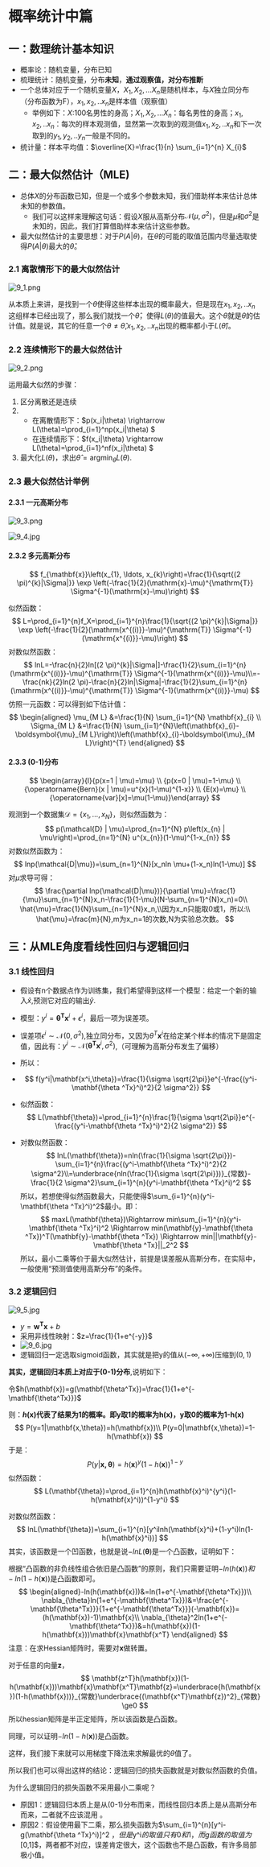 # 概率统计中篇

## 一：数理统计基本知识

* 概率论：随机变量，分布已知
* 梳理统计：随机变量，分布**未知**，**通过观察值，对分布推断**
* 一个总体对应于一个随机变量$X$，$X_1,X_2,...X_n$是随机样本，与$X$独立同分布（分布函数为F），$x_1,x_2,..x_n$是样本值（观察值）
  * 举例如下：$X$:100名男性的身高；$X_1,X_2,...X_n$：每名男性的身高；$x_1,x_2,..x_n$：每次的样本观测值，显然第一次取到的观测值$x_1,x_2,..x_n$和下一次取到的$y_1,y_2,..y_n$一般是不同的。
* 统计量：样本平均值：$\overline{X}=\frac{1}{n} \sum_{i=1}^{n} X_{i}$

## 二：最大似然估计（MLE)

* 总体$X$的分布函数已知，但是一个或多个参数未知，我们借助样本来估计总体未知的参数值。
  * 我们可以这样来理解这句话：假设$X$服从高斯分布$\mathcal{N}(\mu,\sigma^2)$，但是$\mu$和$\sigma^2$是未知的，因此，我们打算借助样本来估计这些参数。
* 最大似然估计的主要思想：对于$P(A|\theta)$，在$\theta$的可能的取值范围内尽量选取使得$P(A|\theta)$最大的$\hat{\theta}$。

### 2.1 离散情形下的最大似然估计

![9_1.png](https://i.loli.net/2019/06/12/5d005a762de7c17008.png)

从本质上来讲，是找到一个$\theta$使得这些样本出现的概率最大，但是现在$x_1,x_2,..x_n$这组样本已经出现了，那么我们就找一个$\hat{\theta}$，使得$L(\theta)$的值最大。这个$\hat{\theta}$就是$\theta$的估计值。就是说，其它的任意一个$\theta \ne \hat{\theta}$,$x_1,x_2,..x_n$出现的概率都小于$L(\hat{\theta})$。

### 2.2 连续情形下的最大似然估计

![9_2.png](https://i.loli.net/2019/06/12/5d005cca6efe337080.png)

运用最大似然的步骤：

1. 区分离散还是连续
2. * 在离散情形下：$p(x_i|\theta) \rightarrow L(\theta)=\prod_{i=1}^np(x_i|\theta) $ 
   * 在连续情形下：$f(x_i|\theta) \rightarrow L(\theta)=\prod_{i=1}^nf(x_i|\theta) $ 
3. 最大化$L(\theta)$，求出$\hat{\theta}=\mathop{\arg\min}_{\theta}L(\theta)$.

### 2.3 最大似然估计举例

#### 2.3.1 一元高斯分布

 ![9_3.png](https://i.loli.net/2019/06/12/5d0061f5f3ee679439.png)

![9_4.jpg](https://i.loli.net/2019/06/12/5d006a5ae371d29025.jpg)

#### 2.3.2 多元高斯分布

$$
f_{\mathbf{x}}\left(x_{1}, \ldots, x_{k}\right)=\frac{1}{\sqrt{(2 \pi)^{k}|\Sigma|}} \exp \left(-\frac{1}{2}(\mathrm{x}-\mu)^{\mathrm{T}} \Sigma^{-1}(\mathrm{x}-\mu)\right)
$$

似然函数：
$$
L=\prod_{i=1}^{n}f_X=\prod_{i=1}^{n}\frac{1}{\sqrt{(2 \pi)^{k}|\Sigma|}} \exp \left(-\frac{1}{2}(\mathrm{x^{(i)}}-\mu)^{\mathrm{T}} \Sigma^{-1}(\mathrm{x^{(i)}}-\mu)\right)
$$
对数似然函数：
$$
lnL=-\frac{n}{2}ln[(2 \pi)^{k}|\Sigma|]-\frac{1}{2}\sum_{i=1}^{n}(\mathrm{x^{(i)}}-\mu)^{\mathrm{T}} \Sigma^{-1}(\mathrm{x^{(i)}}-\mu)\\=-\frac{nk}{2}ln(2 \pi)-\frac{n}{2}ln|\Sigma|-\frac{1}{2}\sum_{i=1}^{n}(\mathrm{x^{(i)}}-\mu)^{\mathrm{T}} \Sigma^{-1}(\mathrm{x^{(i)}}-\mu)
$$
仿照一元函数：可以得到如下估计值：
$$
\begin{aligned} \mu_{M L} &=\frac{1}{N} \sum_{i=1}^{N} \mathbf{x}_{i} \\ \Sigma_{M L} &=\frac{1}{N} \sum_{i=1}^{N}\left(\mathbf{x}_{i}-\boldsymbol{\mu}_{M L}\right)\left(\mathbf{x}_{i}-\boldsymbol{\mu}_{M L}\right)^{T} \end{aligned}
$$

#### 2.3.3 (0-1)分布

$$
\begin{array}{l}{p(x=1 | \mu)=\mu} \\ {p(x=0 | \mu)=1-\mu} \\ {\operatorname{Bern}(x | \mu)=u^{x}(1-\mu)^{1-x}} \\ {E(x)=\mu} \\ {\operatorname{var}[x]=\mu(1-\mu)}\end{array}
$$

观测到一个数据集$\mathcal{D}=\left\{x_{1}, \ldots, x_{N}\right\}$，则似然函数为：
$$
p(\mathcal{D} | \mu)=\prod_{n=1}^{N} p\left(x_{n} | \mu\right)=\prod_{n=1}^{N} u^{x_{n}}(1-\mu)^{1-x_{n}}
$$
对数似然函数为：
$$
lnp(\mathcal{D|\mu})=\sum_{n=1}^{N}[x_nln \mu+(1-x_n)ln(1-\mu)]
$$
对$\mu$求导可得：
$$
\frac{\partial lnp(\mathcal{D|\mu})}{\partial \mu}=\frac{1}{\mu}\sum_{n=1}^{N}x_n-\frac{1}{1-\mu}(N-\sum_{n=1}^{N}x_n)=0\\ \hat{\mu}=\frac{1}{N}\sum_{n=1}^{N}x_n,\\因为x_n只能取0或1，所以:\\ \hat{\mu}=\frac{m}{N},m为x_n=1的次数,N为实验总次数。
$$

## 三：从MLE角度看线性回归与逻辑回归

### 3.1 线性回归

* 假设有n个数据点作为训练集，我们希望得到这样一个模型：给定一个新的输入$\hat{x}$,预测它对应的输出$\hat{y}$.

* 模型：${y^{i}}=\mathbf{\theta ^Tx}^i+\epsilon ^{i}$，最后一项为误差项。

* 误差项$\epsilon^{i} \sim \mathcal{N}(0,\sigma^2)$,独立同分布，又因为$\theta ^T\mathbf{x}^i$在给定某个样本的情况下是固定值，因此有：$y^i \sim \mathcal{N}(\mathbf{\theta ^Tx}^i,\sigma^2)$,（可理解为高斯分布发生了偏移）

* 所以：

* $$
  f(y^i|\mathbf{x^i,\theta})=\frac{1}{\sigma \sqrt{2\pi}}e^{-\frac{(y^i-\mathbf{\theta ^Tx}^i)^2}{2 \sigma^2}}
  $$

* 似然函数：
  $$
  L(\mathbf{\theta})=\prod_{i=1}^{n}\frac{1}{\sigma \sqrt{2\pi}}e^{-\frac{(y^i-\mathbf{\theta ^Tx}^i)^2}{2 \sigma^2}}
  $$

* 对数似然函数：
  $$
  lnL(\mathbf{\theta})=nln(\frac{1}{\sigma \sqrt{2\pi}})-\sum_{i=1}^{n}\frac{(y^i-\mathbf{\theta ^Tx}^i)^2}{2 \sigma^2}\\=\underbrace{nln(\frac{1}{\sigma \sqrt{2\pi}})}_{常数}-\frac{1}{2 \sigma^2}\sum_{i=1}^{n}(y^i-\mathbf{\theta ^Tx}^i)^2
  $$
  所以，若想使得似然函数最大，只能使得$\sum_{i=1}^{n}(y^i-\mathbf{\theta ^Tx}^i)^2$最小。即：
  $$
  maxL(\mathbf{\theta})\Rightarrow min\sum_{i=1}^{n}(y^i-\mathbf{\theta ^Tx}^i)^2 \Rightarrow min(\mathbf{y}-\mathbf{\theta ^Tx})^T(\mathbf{y}-\mathbf{\theta ^Tx}) \Rightarrow min||\mathbf{y}-\mathbf{\theta ^Tx}||_2^2
  $$
  所以，最小二乘等价于最大似然估计，前提是误差服从高斯分布，在实际中，一般使用“预测值使用高斯分布”的条件。

### 3.2 逻辑回归

![9_5.jpg](https://i.loli.net/2019/06/12/5d00a817d5ab551375.jpg)

* $y=\mathbf{w^{T} x}+b$
* 采用非线性映射：$z=\frac{1}{1+e^{-y}}$
* ![9_6.jpg](https://i.loli.net/2019/06/12/5d00a8994eaf048748.jpg)
* 逻辑回归一定选取sigmoid函数，其实就是把y的值从$(-\infty,+\infty)$压缩到$(0,1)$

**其实，逻辑回归本质上对应于(0-1)分布**,说明如下：

令$h(\mathbf{x})=g(\mathbf{\theta^Tx})=\frac{1}{1+e^{-\mathbf{\theta^Tx}}}$

则：**$h(\mathbf{x})$代表了结果为1的概率。即y取1的概率为h(x)，y取0的概率为1-h(x)**
$$
P(y=1|\mathbf{x,\theta})=h(\mathbf{x})\\
P(y=0|\mathbf{x,\theta})=1-h(\mathbf{x})
$$
于是：
$$
P(y|\mathbf{x,\theta})=h(\mathbf{x})^y(1-h(\mathbf{x}))^{1-y}
$$
似然函数：
$$
L(\mathbf{\theta})=\prod_{i=1}^{n}h(\mathbf{x}^i)^{y^i}(1-h(\mathbf{x}^i))^{1-y^i}
$$


对数似然函数：
$$
lnL(\mathbf{\theta})=\sum_{i=1}^{n}[y^ilnh(\mathbf{x}^i)+(1-y^i)ln(1-h(\mathbf{x}^i))]
$$
其实，该函数是一个凹函数，也就是说$-lnL(\mathbf{\theta})$是一个凸函数，证明如下：

根据“凸函数的非负线性组合依旧是凸函数”的原则，我们只需要证明$-ln(h(\mathbf{x}))和-ln(1-h(\mathbf{x}))$是凸函数即可。
$$
\begin{aligned}-ln(h(\mathbf{x}))&=ln(1+e^{-\mathbf{\theta^Tx}})\\
\nabla_{\theta}ln(1+e^{-\mathbf{\theta^Tx}})&=\frac{e^{-\mathbf{\theta^Tx}}}{1+e^{-\mathbf{\theta^Tx}}}(-\mathbf{x})=(h(\mathbf{x})-1)\mathbf{x}\\
\nabla_{\theta}^2ln(1+e^{-\mathbf{\theta^Tx}})&=h(\mathbf{x})(1-h(\mathbf{x}))\mathbf{x}\mathbf{x^T}
\end{aligned}
$$
注意：在求Hessian矩阵时，需要对$\mathbf{x}$做转置。

对于任意的向量$\mathbf{z}$，
$$
\mathbf{z^T}h(\mathbf{x})(1-h(\mathbf{x}))\mathbf{x}\mathbf{x^T}\mathbf{z}=\underbrace{h(\mathbf{x})(1-h(\mathbf{x}))}_{常数}\underbrace{(\mathbf{x^T}\mathbf{z})^2}_{常数} \ge0
$$
所以hessian矩阵是半正定矩阵，所以该函数是凸函数。

同理，可以证明$-ln(1-h(\mathbf{x}))$是凸函数。

这样，我们接下来就可以用梯度下降法来求解最优的$\theta$值了。

所以我们也可以得出这样的结论：逻辑回归的损失函数就是对数似然函数的负值。

为什么逻辑回归的损失函数不采用最小二乘呢？

* 原因1：逻辑回归本质上是从(0-1)分布而来，而线性回归本质上是从高斯分布而来，二者就不应该混用 。
* 原因2：假设使用最下二乘，那么损失函数为$\sum_{i=1}^{n}[y^i-g(\mathbf{\theta ^Tx}^i)]^2 $，但是$y^i$的取值只有0和1，而g函数的取值为$[0,1]$，两者都不对应，误差肯定很大，这个函数也不是凸函数，有许多局部极小值。

